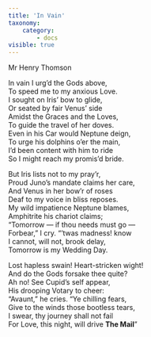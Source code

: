 ```yaml
---
title: 'In Vain'
taxonomy:
    category:
        - docs
visible: true
---
```


<div class="author">Mr Henry Thomson</div>

In vain I urg’d the Gods above,  
To speed me to my anxious Love.  
I sought on Iris’ bow to glide,  
Or seated by fair Venus’ side  
Amidst the Graces and the Loves,  
To guide the travel of her doves.  
Even in his Car would Neptune deign,  
To urge his dolphins o’er the main,  
I’d been content with him to ride  
So I might reach my promis’d bride.  
  
But Iris lists not to my pray’r,  
Proud Juno’s mandate claims her care,  
And Venus in her bow’r of roses  
Deaf to my voice in bliss reposes.  
My wild impatience Neptune blames,  
Amphitrite his chariot claims;  
“Tomorrow — if thou needs must go —  
Forbear,” I cry. “’twas madness! know  
I cannot, will not, brook delay,  
Tomorrow is my Wedding Day.  
  
Lost hapless swain! Heart-stricken wight!  
And do the Gods forsake thee quite?  
Ah no! See Cupid’s self appear,  
His drooping Votary to cheer:  
“Avaunt,” he cries. “Ye chilling fears,  
Give to the winds those bootless tears,  
I swear, thy journey shall not fail  
For Love, this night, will drive **The Mail**”